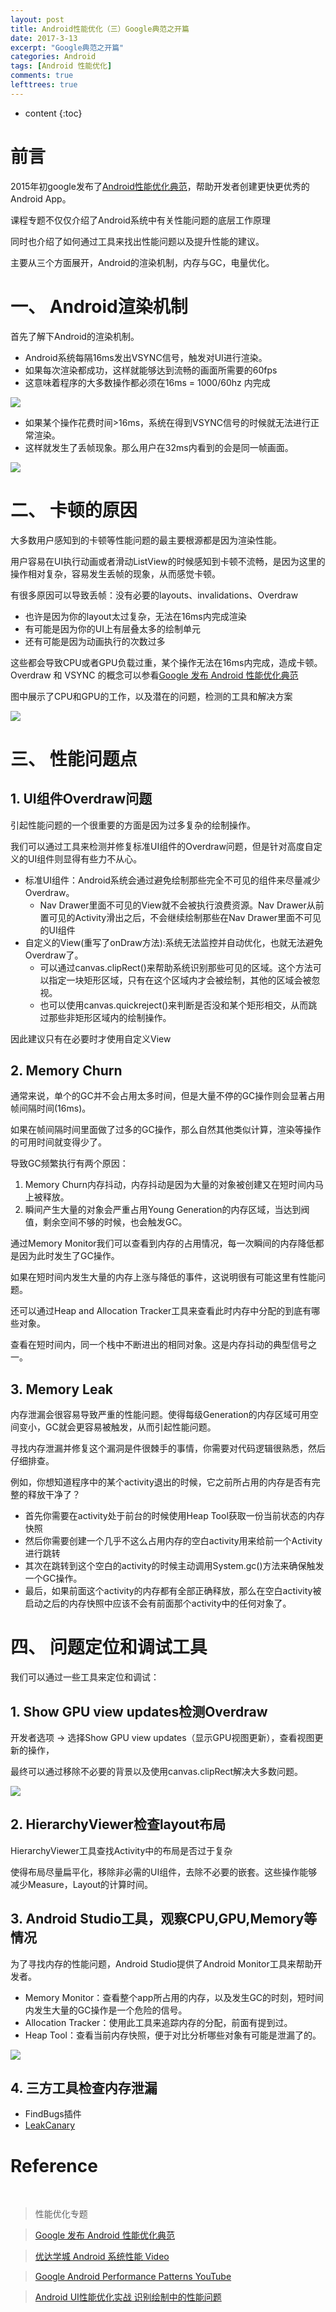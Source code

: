 ```yaml
---
layout: post
title: Android性能优化（三）Google典范之开篇
date: 2017-3-13
excerpt: "Google典范之开篇"
categories: Android
tags: [Android 性能优化]
comments: true
lefttrees: true
---
```


* content
{:toc}



# 前言

2015年初google发布了[Android性能优化典范](https://www.youtube.com/watch?v=qk5F6Bxqhr4&list=PLWz5rJ2EKKc9CBxr3BVjPTPoDPLdPIFCE)，帮助开发者创建更快更优秀的Android App。

课程专题不仅仅介绍了Android系统中有关性能问题的底层工作原理

同时也介绍了如何通过工具来找出性能问题以及提升性能的建议。

主要从三个方面展开，Android的渲染机制，内存与GC，电量优化。

# 一、 Android渲染机制

首先了解下Android的渲染机制。

- Android系统每隔16ms发出VSYNC信号，触发对UI进行渲染。
- 如果每次渲染都成功，这样就能够达到流畅的画面所需要的60fps
- 这意味着程序的大多数操作都必须在16ms = 1000/60hz 内完成

![](http://i.imgur.com/0GCKaDk.png)

- 如果某个操作花费时间>16ms，系统在得到VSYNC信号的时候就无法进行正常渲染。
- 这样就发生了丢帧现象。那么用户在32ms内看到的会是同一帧画面。

![](http://i.imgur.com/lSqISqJ.png)


# 二、 卡顿的原因

大多数用户感知到的卡顿等性能问题的最主要根源都是因为渲染性能。

用户容易在UI执行动画或者滑动ListView的时候感知到卡顿不流畅，是因为这里的操作相对复杂，容易发生丢帧的现象，从而感觉卡顿。

有很多原因可以导致丢帧：没有必要的layouts、invalidations、Overdraw

- 也许是因为你的layout太过复杂，无法在16ms内完成渲染
- 有可能是因为你的UI上有层叠太多的绘制单元
- 还有可能是因为动画执行的次数过多

这些都会导致CPU或者GPU负载过重，某个操作无法在16ms内完成，造成卡顿。 Overdraw 和 VSYNC 的概念可以参看[Google 发布 Android 性能优化典范](http://www.oschina.net/news/60157/android-performance-patterns?sid=07vbqo00ovnh233e0ain6ue5a6)

图中展示了CPU和GPU的工作，以及潜在的问题，检测的工具和解决方案

![](http://i.imgur.com/SiZVlJ9.png)


# 三、 性能问题点

## 1. UI组件Overdraw问题

引起性能问题的一个很重要的方面是因为过多复杂的绘制操作。

我们可以通过工具来检测并修复标准UI组件的Overdraw问题，但是针对高度自定义的UI组件则显得有些力不从心。

- 标准UI组件：Android系统会通过避免绘制那些完全不可见的组件来尽量减少 Overdraw。
    - Nav Drawer里面不可见的View就不会被执行浪费资源。Nav Drawer从前置可见的Activity滑出之后，不会继续绘制那些在Nav Drawer里面不可见的UI组件
- 自定义的View(重写了onDraw方法):系统无法监控并自动优化，也就无法避免Overdraw了。
    - 可以通过canvas.clipRect()来帮助系统识别那些可见的区域。这个方法可以指定一块矩形区域，只有在这个区域内才会被绘制，其他的区域会被忽视。
    - 也可以使用canvas.quickreject()来判断是否没和某个矩形相交，从而跳过那些非矩形区域内的绘制操作。

因此建议只有在必要时才使用自定义View

## 2. Memory Churn

通常来说，单个的GC并不会占用太多时间，但是大量不停的GC操作则会显著占用帧间隔时间(16ms)。

如果在帧间隔时间里面做了过多的GC操作，那么自然其他类似计算，渲染等操作的可用时间就变得少了。

导致GC频繁执行有两个原因：

1. Memory Churn内存抖动，内存抖动是因为大量的对象被创建又在短时间内马上被释放。
2. 瞬间产生大量的对象会严重占用Young Generation的内存区域，当达到阀值，剩余空间不够的时候，也会触发GC。

通过Memory Monitor我们可以查看到内存的占用情况，每一次瞬间的内存降低都是因为此时发生了GC操作。

如果在短时间内发生大量的内存上涨与降低的事件，这说明很有可能这里有性能问题。

还可以通过Heap and Allocation Tracker工具来查看此时内存中分配的到底有哪些对象。

查看在短时间内，同一个栈中不断进出的相同对象。这是内存抖动的典型信号之一。

## 3. Memory Leak

内存泄漏会很容易导致严重的性能问题。使得每级Generation的内存区域可用空间变小，GC就会更容易被触发，从而引起性能问题。

寻找内存泄漏并修复这个漏洞是件很棘手的事情，你需要对代码逻辑很熟悉，然后仔细排查。

例如，你想知道程序中的某个activity退出的时候，它之前所占用的内存是否有完整的释放干净了？

- 首先你需要在activity处于前台的时候使用Heap Tool获取一份当前状态的内存快照
- 然后你需要创建一个几乎不这么占用内存的空白activity用来给前一个Activity进行跳转
- 其次在跳转到这个空白的activity的时候主动调用System.gc()方法来确保触发一个GC操作。
- 最后，如果前面这个activity的内存都有全部正确释放，那么在空白activity被启动之后的内存快照中应该不会有前面那个activity中的任何对象了。


# 四、 问题定位和调试工具

我们可以通过一些工具来定位和调试：

## 1. Show GPU view updates检测Overdraw

开发者选项 -> 选择Show GPU view updates（显示GPU视图更新），查看视图更新的操作，

最终可以通过移除不必要的背景以及使用canvas.clipRect解决大多数问题。

![](http://i.imgur.com/BJCf3ps.png)

## 2. HierarchyViewer检查layout布局

HierarchyViewer工具查找Activity中的布局是否过于复杂

使得布局尽量扁平化，移除非必需的UI组件，去除不必要的嵌套。这些操作能够减少Measure，Layout的计算时间。

## 3. Android Studio工具，观察CPU,GPU,Memory等情况

为了寻找内存的性能问题，Android Studio提供了Android Monitor工具来帮助开发者。

- Memory Monitor：查看整个app所占用的内存，以及发生GC的时刻，短时间内发生大量的GC操作是一个危险的信号。
- Allocation Tracker：使用此工具来追踪内存的分配，前面有提到过。
- Heap Tool：查看当前内存快照，便于对比分析哪些对象有可能是泄漏了的。

![](http://i.imgur.com/9Flc6Zh.jpg)

## 4. 三方工具检查内存泄漏

- FindBugs插件
- [LeakCanary](https://www.liaohuqiu.net/cn/posts/leak-canary-read-me/)



# Reference

<br>



> 性能优化专题

> [Google 发布 Android 性能优化典范](http://www.oschina.net/news/60157/android-performance-patterns?sid=07vbqo00ovnh233e0ain6ue5a6)

> [优达学城 Android 系统性能 Video](https://cn.udacity.com/course/android-performance--ud825)

> [Google Android Performance Patterns YouTube ](https://www.youtube.com/playlist?list=PLWz5rJ2EKKc9CBxr3BVjPTPoDPLdPIFCE)

> [Android UI性能优化实战 识别绘制中的性能问题](http://blog.csdn.net/lmj623565791/article/details/45556391/)





